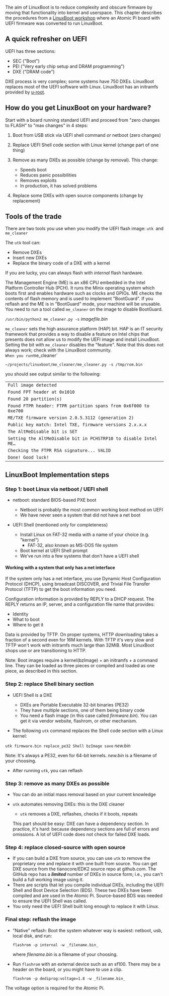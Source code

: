 The aim of LinuxBoot is to reduce complexity and obscure firmware by moving that functionality into kernel and userspace. This chapter describes the procedures from a [LinuxBoot workshop](https://docs.google.com/presentation/d/1s9ka4v7leKeJa3116AQoNb9cv3OqmnW6pgn0ov9WiHo/edit?ts=5e2b227b#slide=id.g7ceec54197_4_163) where an Atomic Pi board with UEFI firmware was converted to run LinuxBoot. 

## A quick refresher on UEFI

UEFI has three sections:

+   SEC ("Boot") 
+   PEI ("Very early chip setup and DRAM programming")
+   DXE ("DRAM code")

DXE process is very complex; some systems have 750 DXEs.
LinuxBoot replaces most of the UEFI software with Linux. LinuxBoot has an initramfs provided by [u-root](../u-root/README.md).

## How do you get LinuxBoot on your hardware?

Start with a board running standard UEFI and proceed from "zero changes to FLASH" to "max changes" in 4 steps:

1.  Boot from USB stick via UEFI shell command _or_ netboot (zero changes)
1.  Replace UEFI Shell code section with Linux kernel (change part of one thing)
1.  Remove as many DXEs as possible (change by removal). This change:

       *  Speeds boot
       *  Reduces panic possibilities
       *  Removes exploits
       *  In production, it has solved problems

1.  Replace some DXEs with open source components (change by replacement)

## Tools of the trade

There are two tools you use when you modify the UEFI flash image: `utk `and `me_cleaner`

The `utk` tool can:

+   Remove DXEs
+   Insert new DXEs
+   Replace the binary code of a DXE with a kernel

If you are lucky, you can always flash with _internal_ flash hardware.

The Management Engine (ME) is an x86 CPU embedded in the Intel Platform Controller Hub (PCH). It runs the Minix operating system which boots first and enables hardware such as clocks and GPIOs. ME checks the contents of flash memory and is used to implement "BootGuard". If you reflash and the ME is in "BootGuard" mode, your machine will be unusable. You need to run a tool called `me_cleaner` on the image to disable BootGuard.

 `/usr/bin/python2 me_cleaner.py -s` _imagefile.bin_

`me_cleaner` sets the high assurance platform (HAP) bit. HAP is an IT security framework that provides a way to disable a feature on Intel chips that presents does not allow us to modify the UEFI image and install LinuxBoot. Setting the bit with `me_cleaner` disables the "feature".  Note that this does not always work; check with the LinuxBoot community.  
`
When you run `me_cleaner`

`~/projects/linuxboot/me_cleaner/me_cleaner.py -s /tmp/rom.bin`

you should see output similar to the following:


|  |
|:---|
|`Full image detected`|
|`Found FPT header at 0x1010`|
|`Found 20 partition(s)`|
|`Found FTPR header: FTPR partition spans from 0x6f000 to 0xe700`|
|`ME/TXE firmware version 2.0.5.3112 (generation 2)`|
|`Public key match: Intel TXE, firmware versions 2.x.x.x`|
|`The AltMeDisable bit is SET`|
|`Setting the AltMeDisable bit in PCHSTRP10 to disable Intel ME…`|
|`Checking the FTPR RSA signature... VALID`|
|`Done! Good luck!`|

## LinuxBoot Implementation steps

### Step 1: boot Linux via netboot / UEFI shell

+   netboot: standard BIOS-based PXE boot

    +   Netboot is probably the most common working boot method on UEFI
    +   We have never seen a system that did not have a net boot

+   UEFI Shell (mentioned only for completeness)

    +   Install Linux on FAT-32 media with a name of your choice (e.g. "kernel")
        +   FAT-32, also known as MS-DOS file system
    +   Boot kernel at UEFI Shell prompt
    +   We've run into a few systems that don't have a UEFI shell

#### Working with a system that only has a net interface

If the system only has a net interface, you use Dynamic Host Configuration Protocol (DHCP), using broadcast DISCOVER, and Trivial File Transfer Protocol (TFTP) to get the boot information you need. 

Configuration information is provided by REPLY to a DHCP request. The REPLY returns an IP, server, and a configuration file name that provides:

   +   Identity
   +   What to boot
   +   Where to get it

Data is provided by TFTP. On proper systems, HTTP downloading takes a fraction of a second even for 16M kernels. With TFTP it's very slow and TFTP won't work with initramfs much large than 32MiB. Most LinuxBoot shops use or are transitioning to HTTP.

Note: Boot images require a kernel(bzImage) + an initramfs + a command line. They can be loaded as three pieces or compiled and loaded as one piece, as described in this section.

### Step 2: replace Shell binary section

+   UEFI Shell is a DXE

    +   DXEs are Portable Executable 32-bit binaries (PE32)
    +   They have multiple sections, one of them being binary code
    +   You need a flash image (in this case called _firmware.bin_). You can get it via vendor website, flashrom, or other mechanism.

+   The following `utk` command replaces the Shell code section with a Linux kernel:

  `utk firmware.bin replace_pe32 Shell bzImage save` _new.bin_

   Note: It's always a PE32, even for 64-bit kernels. _new.bin_ is a filename of
   your choosing.

+   After running `utk`, you can reflash

### Step 3: remove as many DXEs as possible

+   You can do an initial mass removal based on your current knowledge
+   `utk` automates removing DXEs: this is the DXE cleaner

    +   `utk` removes a DXE, reflashes, checks if it boots, repeats

    This part should be easy: DXE can have a dependency section. In practice, it's hard: because dependency sections are full of errors and omissions. A lot of UEFI code does not check for failed DXE loads.

### Step 4: replace closed-source with open source

+   If you can build a DXE from source, you can use `utk` to remove the proprietary one and replace it with one built from source. You can get DXE source from the tianocore/EDK2 source repo at github.com. The GitHub repo has a **_limited_** number of DXEs in source form; i.e., you can't build a full working image using it.
+   There are scripts that let you compile individual DXEs, including the UEFI Shell and Boot Device Selection (BDS). These two DXEs have been compiled and are used in the Atomic Pi. Source-based BDS was needed to ensure the UEFI Shell was called.
+   You only need the UEFI Shell built long enough to replace it with Linux.

### Final step: reflash the image

+   "Native" reflash: Boot the system whatever way is easiest: netboot, usb, local disk, and run:

    `flashrom -p internal -w _filename.bin_`

    where _filename.bin_ is a filename of your choosing.

+   Run `flashrom` with an external device such as an sf100. There may be a header on the board, or you might have to use a clip.

    `flashrom -p dediprog:voltage=1.8 -w _filename.bin_`

The voltage option is required for the Atomic Pi.

